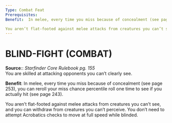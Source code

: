 ```yaml
---
Type: Combat Feat
Prerequisites:
Benefit:  In melee, every time you miss because of concealment (see page 253), you can reroll your miss chance percentile roll one time to see if you actually hit (see page 243).

You aren’t flat-footed against melee attacks from creatures you can’t see, and you can withdraw from creatures you can’t perceive. You don’t need to attempt Acrobatics checks to move at full speed while blinded.
---
```

# BLIND-FIGHT (COMBAT)
**Source**:: _Starfinder Core Rulebook pg. 155_  
You are skilled at attacking opponents you can’t clearly see.

**Benefit**: In melee, every time you miss because of concealment (see page 253), you can reroll your miss chance percentile roll one time to see if you actually hit (see page 243).

You aren’t flat-footed against melee attacks from creatures you can’t see, and you can withdraw from creatures you can’t perceive. You don’t need to attempt Acrobatics checks to move at full speed while blinded.
